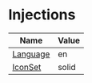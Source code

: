 # Injections


| Name    | Value |
| ------- | ------- |
|[Language](#Language)|en|
|[IconSet](#IconSet)|solid|

